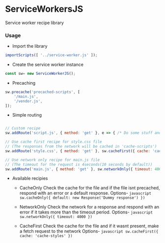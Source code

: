 # ServiceWorkersJS

Service worker recipe library


### Usage

* Import the library
```javascript
importScripts([ '../service-worker.js' ]);
```

* Create the service worker instance
```javascript
const sw= new ServiceWorkerJS();
```

* Precaching
```javascript
sw.precache('precached-scripts', [
	'/main.js',
	'/vendor.js',
]);
```

* Simple routing

```javascript

// Custom recipe
sw.addRoute('script.js', { method: 'get' }, e => { /* Do some stuff and return a promise */ });

// Use cache first recipe for style.css file
// (The responses from the network will be cached in 'cache-scripts')
sw.addRoute('style.css', { method: 'get' }, sw.cacheFirst({ cache: 'cache-styles' }));

// Use network only recipe for main.js file
// (The timeout for the request is 4seconds(10 seconds by default))
sw.addRoute('main.js', { method: 'get' }, sw.networkOnly({ timeout: 4000 }));

```


* Available recipies

	- CacheOnly
		Check the cache for the file and if the file isnt precached, respond with an error or a default response.
		Options- ```javascript sw.cacheOnly({ default: new Response('Dummy response') })```

	- NetworkOnly
		Check the network for a response and respond with an error if it takes more than the timeout period.
		Options- ```javascript sw.networkOnly({ timeout: 4000 })```

	- CacheFirst
		Check the cache for the file and if it wasnt present, make a fetch request to the network
		Options- ```javascript sw.cacheFirst({ cache: 'cache-styles' })```



